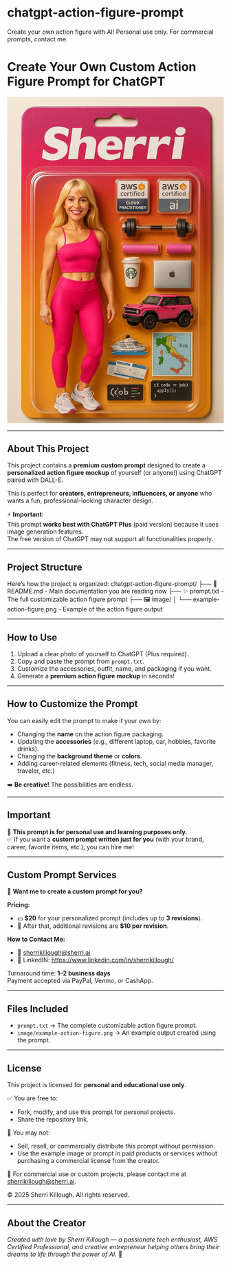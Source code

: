 # chatgpt-action-figure-prompt
Create your own action figure with AI! Personal use only. For commercial prompts, contact me.
# Create Your Own Custom Action Figure Prompt for ChatGPT

![Example Image](./image/example-action-figure.png)

---

## About This Project

This project contains a **premium custom prompt** designed to create a **personalized action figure mockup** of yourself (or anyone!) using ChatGPT paired with DALL-E. 

This is perfect for **creators, entrepreneurs, influencers, or anyone** who wants a fun, professional-looking character design.

⚡ **Important:**  
This prompt **works best with ChatGPT Plus** (paid version) because it uses image generation features.  
The free version of ChatGPT may not support all functionalities properly.

---
## Project Structure

Here’s how the project is organized:
chatgpt-action-figure-prompt/
├── 📄 README.md - Main documentation you are reading now
├── ✨ prompt.txt - The full customizable action figure prompt
├── 🖼️ image/
│   └── example-action-figure.png - Example of the action figure output

---
## How to Use

1. Upload a clear photo of yourself to ChatGPT (Plus required).
2. Copy and paste the prompt from `prompt.txt`.
3. Customize the accessories, outfit, name, and packaging if you want.
4. Generate a **premium action figure mockup** in seconds!

---

## How to Customize the Prompt

You can easily edit the prompt to make it your own by:
- Changing the **name** on the action figure packaging.
- Updating the **accessories** (e.g., different laptop, car, hobbies, favorite drinks).
- Changing the **background theme** or **colors**.
- Adding career-related elements (fitness, tech, social media manager, traveler, etc.)

➡️ **Be creative!** The possibilities are endless.

---

## Important

🚫 **This prompt is for personal use and learning purposes only.**  
✅ If you want a **custom prompt written just for you** (with your brand, career, favorite items, etc.), you can hire me!

---

## Custom Prompt Services

🎨 **Want me to create a custom prompt for you?**

**Pricing:**
- 💵 **$20** for your personalized prompt (includes up to **3 revisions**).
- 🔁 After that, additional revisions are **$10 per revision**.

**How to Contact Me:**  
- 📧 sherrikillough@sherri.ai 
- 📱 LinkedIN: https://www.linkedin.com/in/sherrikillough/

Turnaround time: **1–2 business days**  
Payment accepted via PayPal, Venmo, or CashApp.

---

## Files Included

- `prompt.txt` → The complete customizable action figure prompt.
- `image/example-action-figure.png` → An example output created using the prompt.

---

## License

This project is licensed for **personal and educational use only**.

✅ You are free to:
- Fork, modify, and use this prompt for personal projects.
- Share the repository link.

🚫 You may not:
- Sell, resell, or commercially distribute this prompt without permission.
- Use the example image or prompt in paid products or services without purchasing a commercial license from the creator.

💬 For commercial use or custom projects, please contact me at sherrikillough@sherri.ai.

© 2025 Sherri Killough. All rights reserved.

---

## About the Creator

*Created with love by Sherri Killough — a passionate tech enthusiast, AWS Certified Professional, and creative entrepreneur helping others bring their dreams to life through the power of AI.* 🌟
